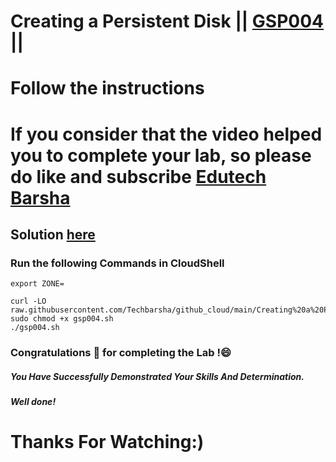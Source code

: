 # Creating a Persistent Disk || [GSP004](https://www.cloudskillsboost.google/focuses/1753?parent=catalog) ||
# Follow the instructions

# If you consider that the video helped you to complete your lab, so please do like and subscribe [Edutech Barsha](https://www.youtube.com/@edutechbarsha)
## Solution [here](https://youtu.be/y5WCwkUes3w)

### Run the following Commands in CloudShell

```
export ZONE=

curl -LO raw.githubusercontent.com/Techbarsha/github_cloud/main/Creating%20a%20Persistent%20Disk/gsp004.sh
sudo chmod +x gsp004.sh
./gsp004.sh
```

### Congratulations 🎉 for completing the Lab !😄

##### *You Have Successfully Demonstrated Your Skills And Determination.*

#### *Well done!*

# Thanks For Watching:)

